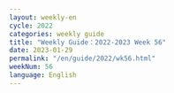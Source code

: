 ```yaml
---
layout: weekly-en
cycle: 2022
categories: weekly guide
title: "Weekly Guide：2022-2023 Week 56"
date: 2023-01-29
permalink: "/en/guide/2022/wk56.html"
weekNum: 56
language: English
---
```

